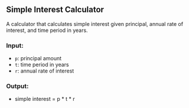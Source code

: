 ## Simple Interest Calculator

A calculator that calculates simple interest given principal, annual rate of interest, and time period in years.

### Input:
- `p`: principal amount  
- `t`: time period in years  
- `r`: annual rate of interest  

### Output:
- simple interest = p * t * r

